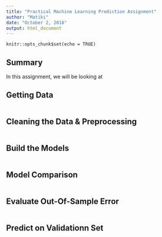 ```yaml
---
title: "Practical Machine Learning Prediction Assignment"
author: "Matiki"
date: "October 2, 2018"
output: html_document
---
```


```{r setup, include=FALSE}
knitr::opts_chunk$set(echo = TRUE)
```

## Summary
In this assignment, we will be looking at 

## Getting Data

```{r}

```

## Cleaning the Data & Preprocessing 

```{r}

```

## Build the Models

```{r}

```

## Model Comparison

```{r}

```

## Evaluate Out-Of-Sample Error

```{r}

```

## Predict on Validationn Set

```{r}

```
